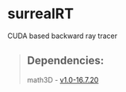 # surrealRT
CUDA based backward ray tracer


>## Dependencies:
>math3D  - [v1.0-16.7.20](https://github.com/Kharon4/math3D/releases/tag/v1.0-16.7.20)